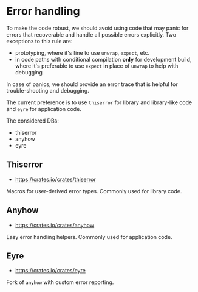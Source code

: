 # Error handling

To make the code robust, we should avoid using code that may panic for errors that recoverable and handle all possible errors explicitly. Two exceptions to this rule are:
- prototyping, where it's fine to use `unwrap`, `expect`, etc.
- in code paths with conditional compilation **only** for development build, where it's preferable to use `expect` in place of `unwrap` to help with debugging

In case of panics, we should provide an error trace that is helpful for trouble-shooting and debugging.

The current preference is to use `thiserror` for library and library-like code and `eyre` for application code.

The considered DBs:
- thiserror
- anyhow
- eyre

## Thiserror

- <https://crates.io/crates/thiserror>

Macros for user-derived error types. Commonly used for library code.

## Anyhow

- <https://crates.io/crates/anyhow>

Easy error handling helpers. Commonly used for application code.

## Eyre

- <https://crates.io/crates/eyre>

Fork of `anyhow` with custom error reporting.
